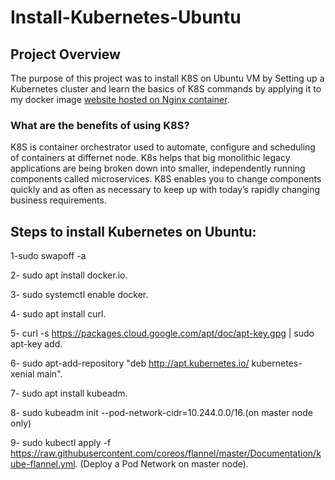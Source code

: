 # Install-Kubernetes-Ubuntu
##  Project Overview

The purpose of this project was to install K8S on Ubuntu VM by Setting up a Kubernetes cluster and learn the basics of K8S commands by applying it to my docker image [website hosted on Nginx container](https://hub.docker.com/repository/registry-1.docker.io/samir2296/containerization/tags?page=1).

### What are the benefits of using K8S?
K8S is container orchestrator used to automate, configure and scheduling of containers at differnet node. K8s helps that big monolithic legacy applications are being broken down into smaller, independently running components called microservices. 
K8S enables you to change components quickly and as often as necessary to keep up with today’s rapidly changing business requirements.

## Steps to install Kubernetes on Ubuntu:
1-sudo swapoff -a

2-  sudo apt install docker.io.

3-  sudo systemctl enable docker.

4- sudo apt install curl.

5- curl -s https://packages.cloud.google.com/apt/doc/apt-key.gpg | sudo apt-key add.

6- sudo apt-add-repository "deb http://apt.kubernetes.io/ kubernetes-xenial main".

7- sudo apt install kubeadm.

8- sudo kubeadm init --pod-network-cidr=10.244.0.0/16.(on master node only)

9- sudo kubectl apply -f https://raw.githubusercontent.com/coreos/flannel/master/Documentation/kube-flannel.yml. (Deploy a Pod Network on master node).


